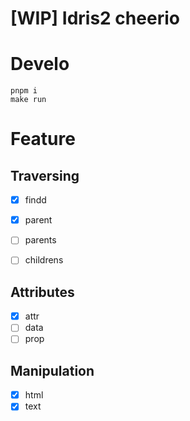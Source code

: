 # [WIP] Idris2 cheerio 

# Develo

```
pnpm i
make run
```

# Feature

## Traversing
- [x] findd
- [x] parent
- [ ] parents
- [ ] childrens


## Attributes
- [x] attr 
- [ ] data
- [ ] prop

## Manipulation
- [x] html
- [x] text